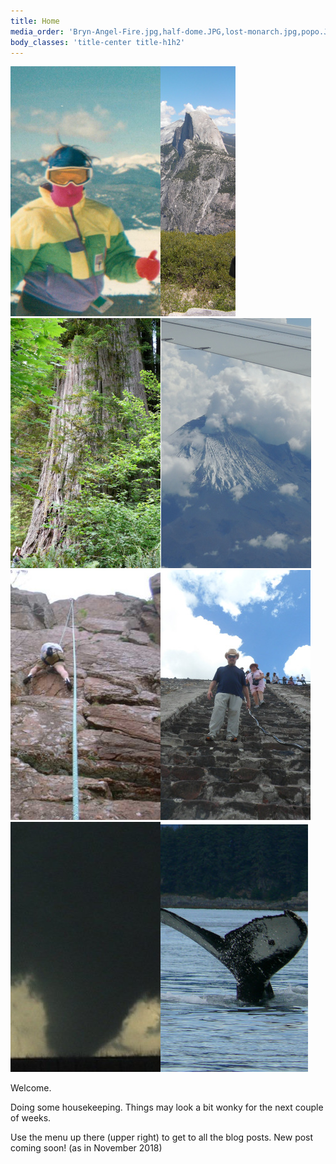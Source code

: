 ```yaml
---
title: Home
media_order: 'Bryn-Angel-Fire.jpg,half-dome.JPG,lost-monarch.jpg,popo.JPG,rock-climbing.jpg,sun-pyramid.jpg,tornado.jpg,whale-tail-cropped.jpg'
body_classes: 'title-center title-h1h2'
---
```


![](Bryn-Angel-Fire.jpg)![](half-dome.JPG)![](lost-monarch.jpg)![](popo.JPG)![](rock-climbing.jpg)![](sun-pyramid.jpg)![](tornado.jpg)![](whale-tail-cropped.jpg)

Welcome.

Doing some housekeeping. Things may look a bit wonky for the next couple of weeks. 

Use the menu up there (upper right) to get to all the blog posts. New post coming soon! (as in November 2018)